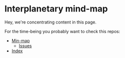 # Interplanetary mind-map

Hey, we're concentrating  content in this page.

For the time-being you probably want to check this repos:

- [Min-map](https://github.com/interplanetarymindmap/mind-map)
  - [Issues](https://github.com/interplanetarymindmap/mind-map/issues)
- [Index](https://github.com/interplanetarymindmap/index)